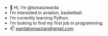 - 👋 Hi, I’m @tomaszwarda
- I’m interested in aviation, basketball.
- I’m currently learning Python.
- I’m looking to find my first job in programming.
- 📫 wardatomaszjan@gmail.com

<!---
tomaszwarda/tomaszwarda is a ✨ special ✨ repository because its `README.md` (this file) appears on your GitHub profile.
You can click the Preview link to take a look at your changes.
--->
